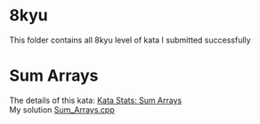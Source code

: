 # 8kyu

This folder contains all 8kyu level of kata I submitted successfully

# Sum Arrays
The details of this kata: [Kata Stats: Sum Arrays](https://www.codewars.com/kata/53dc54212259ed3d4f00071c)  
My solution [Sum_Arrays.cpp](Sum_Arrays.cpp)
